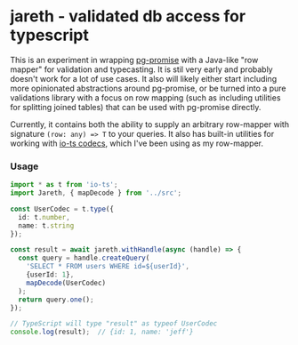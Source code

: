# jareth - validated db access for typescript

This is an experiment in wrapping [pg-promise](https://github.com/vitaly-t/pg-promise) with a Java-like "row mapper" for validation and typecasting. It is stil very early and probably doesn't work for a lot of use cases. It also will likely either start including more opinionated abstractions around pg-promise, or be turned into a pure validations library with a focus on row mapping (such as including utilities for splitting joined tables) that can be used with pg-promise directly.

Currently, it contains both the ability to supply an arbitrary row-mapper with signature `(row: any) => T` to your queries. It also has built-in utilities for working with [io-ts codecs](https://github.com/gcanti/io-ts), which I've been using as my row-mapper.

### Usage

```ts
import * as t from 'io-ts';
import Jareth, { mapDecode } from '../src';

const UserCodec = t.type({
  id: t.number,
  name: t.string
});

const result = await jareth.withHandle(async (handle) => {
  const query = handle.createQuery(
    'SELECT * FROM users WHERE id=${userId}',
    {userId: 1},
    mapDecode(UserCodec)
  );
  return query.one();
});

// TypeScript will type "result" as typeof UserCodec
console.log(result);  // {id: 1, name: 'jeff'}
```
